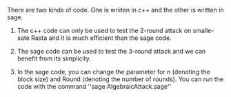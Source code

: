 There are two kinds of code. One is wriiten in c++ and the other is written in sage.

1. The c++ code can only be used to test the 2-round attack on smalle-sate Rasta and it is much efficient than the sage code.

2. The sage code can be used to test the 3-round attack and we can benefit from its simplicity.

3. In the sage code, you can change the parameter for n (denoting the block size) and Round (denoting the number of rounds). You can run the code with the command ''sage AlgebraicAttack.sage''
